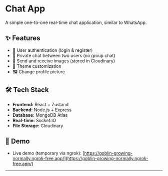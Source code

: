 # Chat App

A simple one-to-one real-time chat application, similar to WhatsApp.

## ✨ Features
- 🔑 User authentication (login & register)
- 💬 Private chat between two users (no group chat)
- 📸 Send and receive images (stored in Cloudinary)
- 🎨 Theme customization
- 🖼️ Change profile picture

## 🛠️ Tech Stack
- **Frontend:** React + Zustand
- **Backend:** Node.js + Express
- **Database:** MongoDB Atlas
- **Real-time:** Socket.IO
- **File Storage:** Cloudinary

## 🚀 Demo
- Live demo (temporary via ngrok): [https://goblin-growing-normally.ngrok-free.app/](https://goblin-growing-normally.ngrok-free.app/)

---
